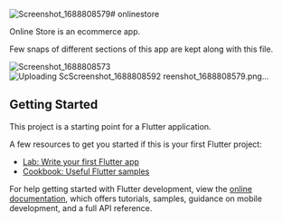 ![Screenshot_1688808579](https://github.com/dhirajchaurasiya10/flutter-assignment/assets/106879418/fb6b6705-4876-4a5a-ad44-d6bc3f8c9789)# onlinestore

Online Store is an ecommerce app.

Few snaps of different sections of this app are kept along with this file.


![Screenshot_1688808573](https://github.com/dhirajchaurasiya10/flutter-assignment/assets/106879418/4132d1c4-f24a-498b-b1e1-2851aeb3e834)
![Uploading Sc![Screenshot_1688808592](https://github.com/dhirajchaurasiya10/flutter-assignment/assets/106879418/38db5efb-f5ca-493e-9668-01d33cb382d4)
reenshot_1688808579.png…]()





## Getting Started

This project is a starting point for a Flutter application.

A few resources to get you started if this is your first Flutter project:

- [Lab: Write your first Flutter app](https://docs.flutter.dev/get-started/codelab)
- [Cookbook: Useful Flutter samples](https://docs.flutter.dev/cookbook)

For help getting started with Flutter development, view the
[online documentation](https://docs.flutter.dev/), which offers tutorials,
samples, guidance on mobile development, and a full API reference.
